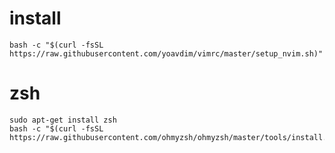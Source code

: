 # install
```shell
bash -c "$(curl -fsSL https://raw.githubusercontent.com/yoavdim/vimrc/master/setup_nvim.sh)"
```
# zsh
```shell
sudo apt-get install zsh
bash -c "$(curl -fsSL https://raw.githubusercontent.com/ohmyzsh/ohmyzsh/master/tools/install.sh)"
```
